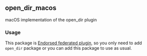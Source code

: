 ## open_dir_macos

macOS implementation of the open_dir plugin

### Usage

This package is [Endorsed federated plugin](https://docs.flutter.dev/development/packages-and-plugins/developing-packages#endorsed-federated-plugin), so you only need to add `open_dir` package or you can add this package to use as usual.